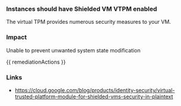 
### Instances should have Shielded VM VTPM enabled

The virtual TPM provides numerous security measures to your VM.

### Impact
Unable to prevent unwanted system state modification

<!-- DO NOT CHANGE -->
{{ remediationActions }}

### Links
- https://cloud.google.com/blog/products/identity-security/virtual-trusted-platform-module-for-shielded-vms-security-in-plaintext
        
